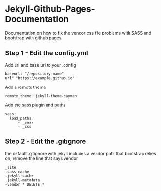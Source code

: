 # Jekyll-Github-Pages-Documentation
Documentation on how to fix the vendor css file problems with SASS and bootstrap with github pages


## Step 1 - Edit the config.yml

Add url and base url to your .config
```
baseurl: "/repository-name"
url" "https://example.github.io"
```

Add a remote theme
```
remote_theme: jekyll-theme-cayman
```

Add the sass plugin and paths
```
sass:
  load_paths:
      - _sass
      - _css
```

## Step 2 - Edit the .gitignore
the default .gitignore with jekyll includes a vendor path that bootstrap relies on, remove the line that says vendor
```
_site
.sass-cache
.jekyll-cache
.jekyll-metadata
-vendor * DELETE *
```

